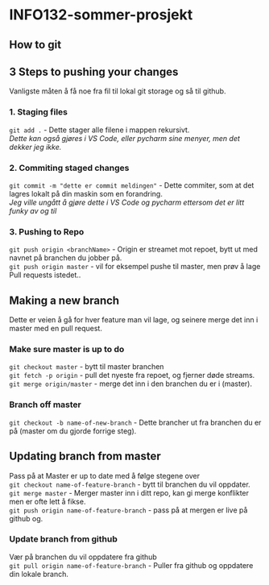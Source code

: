 # INFO132-sommer-prosjekt

## How to git

## 3 Steps to pushing your changes
Vanligste måten å få noe fra fil til lokal git storage og så til github.

### 1. Staging files
`git add .` - Dette stager alle filene i mappen rekursivt.\
*Dette kan også gjøres i VS Code, eller pycharm sine menyer, men det dekker jeg ikke.*  

### 2. Commiting staged changes
`git commit -m "dette er commit meldingen"` - Dette commiter, som at det lagres lokalt på din maskin som en forandring.\
*Jeg ville ungått å gjøre dette i VS Code og pycharm ettersom det er litt funky av og til*

### 3. Pushing to Repo
`git push origin <branchName>` - Origin er streamet mot repoet, bytt ut <branchName> med navnet på branchen du jobber på.\
`git push origin master` - vil for eksempel pushe til master, men prøv å lage Pull requests istedet..

## Making a new branch
Dette er veien å gå for hver feature man vil lage, og seinere merge det inn i master med en pull request.  

### Make sure master is up to do
`git checkout master` - bytt til master branchen\
`git fetch -p origin` - pull det nyeste fra repoet, og fjerner døde streams.\
`git merge origin/master` - merge det inn i den branchen du er i (master).

### Branch off master
`git checkout -b name-of-new-branch` - Dette brancher ut fra branchen du er på (master om du gjorde forrige steg).

## Updating branch from master
Pass på at Master er up to date med å følge stegene over\
`git checkout name-of-feature-branch` - bytt til branchen du vil oppdater.\
`git merge master` - Merger master inn i ditt repo, kan gi merge konflikter men er ofte lett å fikse.\
`git push origin name-of-feature-branch` - pass på at mergen er live på github og.

### Update branch from github
Vær på branchen du vil oppdatere fra github\
`git pull origin name-of-feature-branch` - Puller fra github og oppdatere din lokale branch.